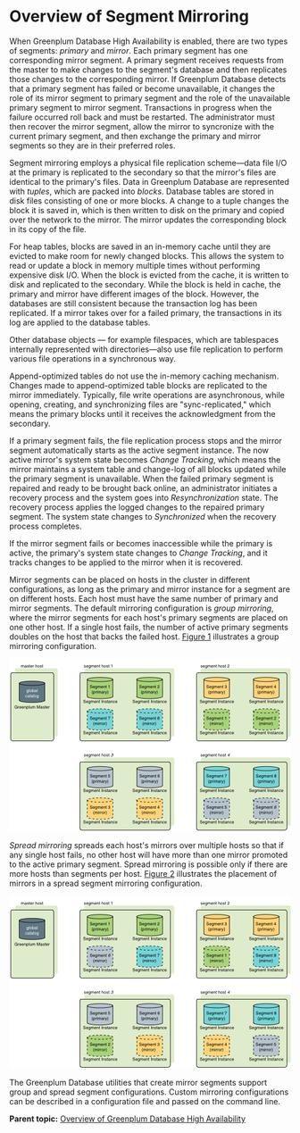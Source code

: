 # Overview of Segment Mirroring 

When Greenplum Database High Availability is enabled, there are two types of segments: *primary* and *mirror*. Each primary segment has one corresponding mirror segment. A primary segment receives requests from the master to make changes to the segment's database and then replicates those changes to the corresponding mirror. If Greenplum Database detects that a primary segment has failed or become unavailable, it changes the role of its mirror segment to primary segment and the role of the unavailable primary segment to mirror segment. Transactions in progress when the failure occurred roll back and must be restarted. The administrator must then recover the mirror segment, allow the mirror to syncronize with the current primary segment, and then exchange the primary and mirror segments so they are in their preferred roles.

Segment mirroring employs a physical file replication scheme—data file I/O at the primary is replicated to the secondary so that the mirror's files are identical to the primary's files. Data in Greenplum Database are represented with *tuples*, which are packed into *blocks*. Database tables are stored in disk files consisting of one or more blocks. A change to a tuple changes the block it is saved in, which is then written to disk on the primary and copied over the network to the mirror. The mirror updates the corresponding block in its copy of the file.

For heap tables, blocks are saved in an in-memory cache until they are evicted to make room for newly changed blocks. This allows the system to read or update a block in memory multiple times without performing expensive disk I/O. When the block is evicted from the cache, it is written to disk and replicated to the secondary. While the block is held in cache, the primary and mirror have different images of the block. However, the databases are still consistent because the transaction log has been replicated. If a mirror takes over for a failed primary, the transactions in its log are applied to the database tables.

Other database objects — for example filespaces, which are tablespaces internally represented with directories—also use file replication to perform various file operations in a synchronous way.

Append-optimized tables do not use the in-memory caching mechanism. Changes made to append-optimized table blocks are replicated to the mirror immediately. Typically, file write operations are asynchronous, while opening, creating, and synchronizing files are "sync-replicated," which means the primary blocks until it receives the acknowledgment from the secondary.

If a primary segment fails, the file replication process stops and the mirror segment automatically starts as the active segment instance. The now active mirror's system state becomes *Change Tracking*, which means the mirror maintains a system table and change-log of all blocks updated while the primary segment is unavailable. When the failed primary segment is repaired and ready to be brought back online, an administrator initiates a recovery process and the system goes into *Resynchronization* state. The recovery process applies the logged changes to the repaired primary segment. The system state changes to *Synchronized* when the recovery process completes.

If the mirror segment fails or becomes inaccessible while the primary is active, the primary's system state changes to *Change Tracking*, and it tracks changes to be applied to the mirror when it is recovered.

Mirror segments can be placed on hosts in the cluster in different configurations, as long as the primary and mirror instance for a segment are on different hosts. Each host must have the same number of primary and mirror segments. The default mirroring configuration is *group mirroring*, where the mirror segments for each host's primary segments are placed on one other host. If a single host fails, the number of active primary segments doubles on the host that backs the failed host. [Figure 1](#fig_rrr_nt2_xt) illustrates a group mirroring configuration.

![](../../graphics/group-mirroring.png "Group Segment Mirroring in Greenplum Database")

*Spread mirroring* spreads each host's mirrors over multiple hosts so that if any single host fails, no other host will have more than one mirror promoted to the active primary segment. Spread mirroring is possible only if there are more hosts than segments per host. [Figure 2](#fig_ew1_qgg_xt) illustrates the placement of mirrors in a spread segment mirroring configuration.

![](../../graphics/spread-mirroring.png "Spread Segment Mirroring in Greenplum Database")

The Greenplum Database utilities that create mirror segments support group and spread segment configurations. Custom mirroring configurations can be described in a configuration file and passed on the command line.

**Parent topic:** [Overview of Greenplum Database High Availability](../../highavail/topics/g-overview-of-high-availability-in-greenplum-database.html)


